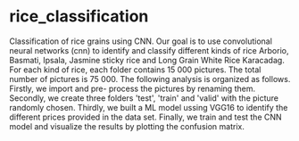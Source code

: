 # rice_classification
Classification of rice grains using CNN.
Our goal is to use convolutional neural networks (cnn) to identify and classify different kinds of rice Arborio, Basmati, Ipsala, Jasmine sticky rice and Long Grain White Rice Karacadag. For each kind of rice, each folder contains 15 000 pictures. The total number of pictures is 75 000. The following analysis is organized as follows. 
Firstly, we import and pre- process the pictures by renaming them. 
Secondly, we create three folders 'test', 'train' and 'valid' with the picture randomly chosen. 
Thirdly, we built a ML model ussing VGG16 to identify the different prices provided in the data set. 
Finally, we train and test the CNN model and visualize the results by plotting the confusion matrix.
